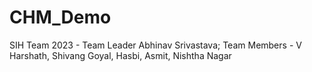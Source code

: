 # CHM_Demo
SIH Team 2023 - Team Leader Abhinav Srivastava; Team Members - V Harshath, Shivang Goyal, Hasbi, Asmit, Nishtha Nagar
